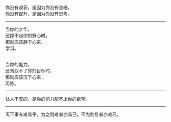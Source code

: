 
你没有收获，是因为你没有总结。</br>
你没有提升，是因为你没有思考。</br>

---

当你的才华，</br>
还撑不起你的野心时，</br>
那就应该静下心来，</br>
学习。</br></br>

当你的能力，</br>
还驾驭不了你的目标时，</br>
那就应该沉下心来，</br>
历练。</br>

---
让人不安的，是你的能力配不上你的欲望。

---
天下事有难易乎，为之则难者亦易已，不为则易者亦难已。



